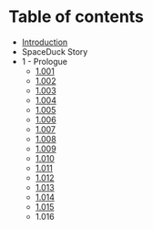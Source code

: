 # Table of contents

* [Introduction](README.md)
* SpaceDuck Story
* 1 - Prologue
  * [1.001](1-prologue/1.001.md)
  * [1.002](1-prologue/1.002.md)
  * [1.003](1-prologue/1.003.md)
  * [1.004](1-prologue/1.004.md)
  * [1.005](1-prologue/1.005.md)
  * [1.006](1-prologue/1.006.md)
  * [1.007](1-prologue/1.007.md)
  * [1.008](1-prologue/1.008.md)
  * [1.009](1-prologue/1.009.md)
  * [1.010](1-prologue/1.010.md)
  * [1.011](1-prologue/1.011.md)
  * [1.012](1-prologue/1.012.md)
  * [1.013](1-prologue/1.013.md)
  * [1.014](1-prologue/1.014.md)
  * [1.015](1-prologue/1.015.md)
  * 1.016

